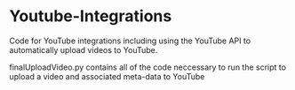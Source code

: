 # Youtube-Integrations
Code for YouTube integrations including using the YouTube API to automatically upload videos to YouTube. 

finalUploadVideo.py
contains all of the code neccessary to run the script to upload a video and associated meta-data to YouTube

